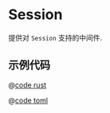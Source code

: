 # Session

提供对 `Session` 支持的中间件.

## 示例代码


<CodeGroup>
<CodeGroupItem title="main.rs" active>

@[code rust](../../../../codes/session-login/src/main.rs)

</CodeGroupItem>
<CodeGroupItem title="Cargo.toml">

@[code toml](../../../../codes/session-login/Cargo.toml)

</CodeGroupItem>
</CodeGroup>
